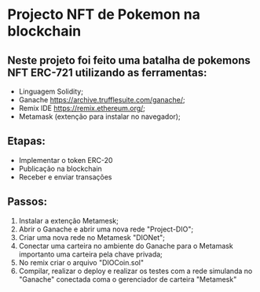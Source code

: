 # Projecto NFT de Pokemon na blockchain

## Neste projeto foi feito uma batalha de pokemons NFT ERC-721 utilizando as ferramentas:
- Linguagem Solidity;
- Ganache <https://archive.trufflesuite.com/ganache/>;
- Remix IDE <https://remix.ethereum.org/>;
- Metamask (extenção para instalar no navegador);

## Etapas:
- Implementar o token ERC-20
- Publicação na blockchain
- Receber e enviar transações

## Passos:
1. Instalar a extenção Metamesk;
2. Abrir o Ganache e abrir uma nova rede "Project-DIO";
3. Criar uma nova rede no Metamesk "DIONet";
4. Conectar uma carteira no ambiente do Ganache para o Metamask importanto uma carteira pela chave privada;
5. No remix criar o arquivo "DIOCoin.sol"
6. Compilar, realizar o deploy e realizar os testes com a rede simulanda no "Ganache" conectada coma o gerenciador de carteira "Metamesk" 
